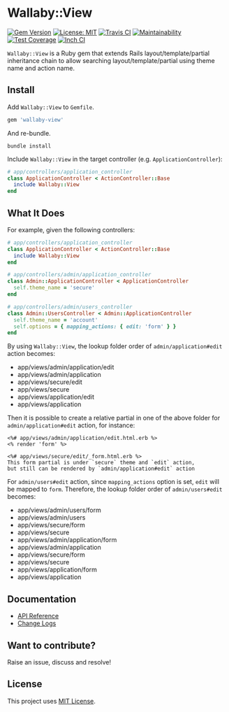 # Wallaby::View

[![Gem Version](https://badge.fury.io/rb/wallaby-view.svg)](https://badge.fury.io/rb/wallaby-view)
[![License: MIT](https://img.shields.io/badge/License-MIT-yellow.svg)](https://opensource.org/licenses/MIT)
[![Travis CI](https://travis-ci.com/wallaby-rails/wallaby-view.svg?branch=master)](https://travis-ci.com/wallaby-rails/wallaby-view)
[![Maintainability](https://api.codeclimate.com/v1/badges/d3e924dd70cc12562eab/maintainability)](https://codeclimate.com/github/wallaby-rails/wallaby-view/maintainability)
[![Test Coverage](https://api.codeclimate.com/v1/badges/d3e924dd70cc12562eab/test_coverage)](https://codeclimate.com/github/wallaby-rails/wallaby-view/test_coverage)
[![Inch CI](https://inch-ci.org/github/wallaby-rails/wallaby-view.svg?branch=master)](https://inch-ci.org/github/wallaby-rails/wallaby-view)

`Wallaby::View` is a Ruby gem that extends Rails layout/template/partial inheritance chain to allow searching layout/template/partial using theme name and action name.

## Install

Add `Wallaby::View` to `Gemfile`.

```ruby
gem 'wallaby-view'
```

And re-bundle.

```shell
bundle install
```

Include `Wallaby::View` in the target controller (e.g. `ApplicationController`):

```ruby
# app/controllers/application_controller
class ApplicationController < ActionController::Base
  include Wallaby::View
end
```

## What It Does

For example, given the following controllers:

```ruby
# app/controllers/application_controller
class ApplicationController < ActionController::Base
  include Wallaby::View
end

# app/controllers/admin/application_controller
class Admin::ApplicationController < ApplicationController
  self.theme_name = 'secure'
end

# app/controllers/admin/users_controller
class Admin::UsersController < Admin::ApplicationController
  self.theme_name = 'account'
  self.options = { mapping_actions: { edit: 'form' } }
end
```

By using `Wallaby::View`, the lookup folder order of `admin/application#edit` action becomes:

- app/views/admin/application/edit
- app/views/admin/application
- app/views/secure/edit
- app/views/secure
- app/views/application/edit
- app/views/application

Then it is possible to create a relative partial in one of the above folder for `admin/application#edit` action, for instance:

```erb
<%# app/views/admin/application/edit.html.erb %>
<% render 'form' %>

<%# app/views/secure/edit/_form.html.erb %>
This form partial is under `secure` theme and `edit` action,
but still can be rendered by `admin/application#edit` action
```

For `admin/users#edit` action, since `mapping_actions` option is set, `edit` will be mapped to `form`.
Therefore, the lookup folder order of `admin/users#edit` becomes:

- app/views/admin/users/form
- app/views/admin/users
- app/views/secure/form
- app/views/secure
- app/views/admin/application/form
- app/views/admin/application
- app/views/secure/form
- app/views/secure
- app/views/application/form
- app/views/application

## Documentation

- [API Reference](https://www.rubydoc.info/gems/wallaby-view)
- [Change Logs](CHANGELOG.md)

## Want to contribute?

Raise an issue, discuss and resolve!

## License

This project uses [MIT License](LICENSE).
